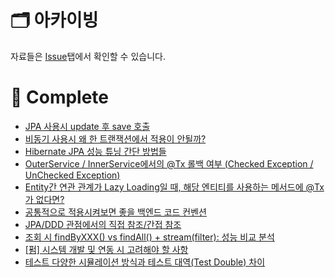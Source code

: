 # 🗂️ 아카이빙
자료들은 [Issue](https://github.com/hongxeob/develop-issues/issues)탭에서 확인할 수 있습니다.
# 🥊 Complete 
- [JPA 사용시 update 후 save 호출](https://github.com/hongxeob/develop-issues/issues/1)
- [비동기 사용시 왜 한 트랜잭션에서 적용이 안될까?](https://github.com/hongxeob/develop-issues/issues/2)
- [Hibernate JPA 성능 튜닝 간단 방법들](https://github.com/hongxeob/develop-issues/issues/3)
- [OuterService / InnerService에서의 @Tx 롤백 여부 (Checked Exception / UnChecked Exception)](https://github.com/hongxeob/develop-issues/issues/4)
- [Entity간 연관 관계가 Lazy Loading일 때, 해당 엔티티를 사용하는 메서드에 @Tx가 없다면?](https://github.com/hongxeob/develop-issues/issues/5)
- [공통적으로 적용시켜보면 좋을 백엔드 코드 컨벤션](https://github.com/hongxeob/develop-issues/issues/7)
- [JPA/DDD 관점에서의 직접 참조/간접 참조](https://github.com/hongxeob/develop-issues/issues/9)
- [조회 시 findByXXX() vs findAll() + stream(filter): 성능 비교 분석](https://github.com/hongxeob/develop-issues/issues/11)
- [[펌] 시스템 개발 및 연동 시 고려해야 할 사항](https://github.com/hongxeob/develop-issues/issues/12)
- [테스트 다양한 시뮬레이션 방식과 테스트 대역(Test Double) 차이](https://github.com/hongxeob/develop-issues/issues/13)
